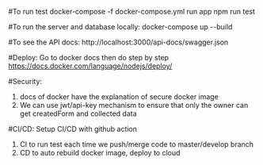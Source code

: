 <!-- Write some documents -->
#To run test
docker-compose -f docker-compose.yml run app npm run test

#To run the server and database locally:
docker-compose up --build

#To see the API docs:
http://localhost:3000/api-docs/swagger.json

#Deploy: 
Go to docker docs then do step by step
https://docs.docker.com/language/nodejs/deploy/

#Security:
1. docs of docker have the explanation of secure docker image
2. We can use jwt/api-key mechanism to ensure that only the owner can get createdForm and collected data

#CI/CD: Setup CI/CD with github action
1. CI to run test each time we push/merge code to master/develop branch
2. CD to auto rebuild docker image, deploy to cloud
